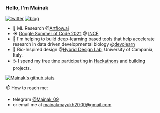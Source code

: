 ### Hello, I'm Mainak

[![twitter](https://img.shields.io/twitter/url?label=Twitter%20%40MainakDeb19&style=social&url=https%3A%2F%2Ftwitter.com%2FMainakDeb19)](https://twitter.com/MainakDeb19)
[![blog](https://img.shields.io/twitter/url?color=Black&label=Blog&style=flat-square&url=https%3A%2F%2Fmayukhdeb.github.io%2Fblog%2F)](https://mainakdeb.github.io/)


* :brain: ML Research @[Artflow.ai](https://artflow.ai/)
* :sunny: [Google Summer of Code 2021](https://github.com/devoworm/GSoC-2021/tree/main/project-3.1) @ [INCF](https://incf.org/)
* :microscope: I'm helping to build deep-learning based tools that help accelerate research in data driven developmental biology @[devolearn](https://github.com/DevoLearn/devolearn)
* :mag_right: Bio-Inspired design @[Hybrid Design Lab](https://www.hybriddesignlab.org/), University of Campania, Italy.
* :coffee: I spend my free time participating in [Hackathons](https://devpost.com/mainakmayukh2000) and building projects. 


[![Mainak's github stats](https://github-readme-stats.vercel.app/api?username=Mainakdeb&hide=["contribs","prs"]&show_icons=true&title_color=fff&icon_color=79ff97&text_color=79ff97&bg_color=151515)](https://github.com/Mainakdeb)

📫 How to reach me: 
* telegram [@Mainak_09](https://t.me/Mainak_09)
* or email me at [mainakmayukh2000@gmail.com](mailto:mainakmayukh2000@gmail.com)
